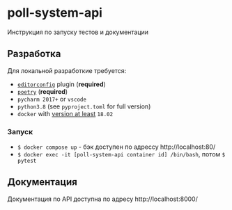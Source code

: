 # poll-system-api

Инструкция по запуску тестов и документации


## Разработка

Для локальной разработкие требуется:

- [`editorconfig`](http://editorconfig.org/) plugin (**required**)
- [`poetry`](https://github.com/python-poetry/poetry) (**required**)
- `pycharm 2017+` or `vscode`
- `python3.8` (see `pyproject.toml` for full version)
- `docker` with [version at least](https://docs.docker.com/compose/compose-file/#compose-and-docker-compatibility-matrix) `18.02`

### Запуск
- `$ docker compose up` - бэк доступен по адрессу http://localhost:80/
- `$ docker exec -it [poll-system-api container id] /bin/bash`, потом `$ pytest`


## Документация

Документация по API доступна по адресу http://localhost:8000/
